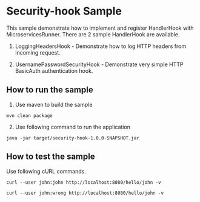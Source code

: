 # Security-hook Sample

This sample demonstrate how to implement and register HandlerHook with MicroservicesRunner. There are 2 sample
HandlerHook are available.

1. LoggingHeadersHook - Demonstrate how to log HTTP headers from incoming request.

2. UsernamePasswordSecurityHook - Demonstrate very simple HTTP BasicAuth authentication hook.


How to run the sample  
------------------------------------------
1. Use maven to build the sample 
```
mvn clean package 
```
2. Use following command to run the application 
```
java -jar target/security-hook-1.0.0-SNAPSHOT.jar
```
How to test the sample  
------------------------------------------

Use following cURL commands.  
```
curl --user john:john http://localhost:8080/hello/john -v

curl --user john:wrong http://localhost:8080/hello/john -v

```
